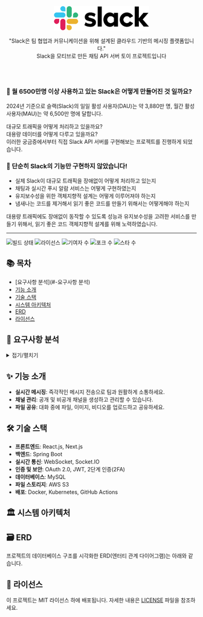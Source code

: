 <p>
  <div align="center">
    <img src="images/slack.png" width="50%"  alt="slack"/>
  </div>
</p>

<p align="center">
"Slack은 팀 협업과 커뮤니케이션을 위해 설계된 클라우드 기반의 메시징 플랫폼입니다."
<br>
Slack을 모티브로 만든 채팅 API 서버 토이 프로젝트입니다
</p>

<br>
<br>

### 💬 월 6500만명 이상 사용하고 있는 Slack은 어떻게 만들어진 것 일까요?

2024년 기준으로 슬랙(Slack)의 일일 활성 사용자(DAU)는 약 3,880만 명, 월간 활성 사용자(MAU)는 약 6,500만 명에 달합니다.

대규모 트래픽을 어떻게 처리하고 있을까요?  
대용량 데이터를 어떻게 다루고 있을까요?  
이러한 궁금증에서부터 직접 Slack API 서버를 구현해보는 프로젝트를 진행하게 되었습니다.

### 💬 단순히 Slack의 기능만 구현하지 않았습니다!

* 실제 Slack이 대규모 트래픽을 장애없이 어떻게 처리하고 있는지
* 채팅과 실시간 푸시 알람 서비스는 어떻게 구현하였는지
* 유지보수성을 위한 객체지향적 설계는 어떻게 이루어져야 하는지
* 냄새나는 코드를 제거해서 읽기 좋은 코드를 만들기 위해서는 어떻게해야 하는지

대용량 트래픽에도 장애없이 동작할 수 있도록 성능과 유지보수성을 고려한 서비스를 만들기 위해서, 읽기 좋은 코드 객체지향적 설계를 위해 노력하였습니다.

---

![빌드 상태](https://img.shields.io/github/actions/workflow/status/your-repo/build.yml?branch=main)
![라이선스](https://img.shields.io/github/license/your-repo/slack-clone)
![기여자 수](https://img.shields.io/github/contributors/your-repo/slack-clone)
![포크 수](https://img.shields.io/github/forks/your-repo/slack-clone)
![스타 수](https://img.shields.io/github/stars/your-repo/slack)

## 📚 목차

- [요구사항 분석](#-요구사항 분석)
- [기능 소개](#-기능-소개)
- [기술 스택](#-기술-스택)
- [시스템 아키텍처](#-시스템-아키텍처)
- [ERD](#-ERD)
- [라이선스](#-라이선스)

## 📝 요구사항 분석

<details>
<summary>접기/펼치기</summary>
<br>
**사용자 역할 및 권한**

* 일반 사용자
    * 채널 참여 및 생성: 퍼블릭/프라이빗 채널 생성 및 참여
    * 메시지 전송: 텍스트, 파일, 이미지, 비디오, 코드 스니펫 전송
    * 알림 설정: 멘션, 키워드 알림 설정 가능
    * 파일 관리: 채팅 내 파일 업로드 및 관리, 클라우드 통합
    * 프로필 관리: 프로필 사진, 상태 메시지, 사용 언어 설정
    * 메시지 검색 및 북마크: 과거 메시지 검색 및 중요 메시지 북마크

* 관리자
    * 사용자 관리: 사용자 계정 생성, 수정, 삭제
    * 채널 관리: 채널 생성, 수정, 삭제 및 접근 권한 부여
    * 권한 관리: 관리자 권한 부여 및 회수
    * 감사 로그: 활동 내역 모니터링 및 로그 조회
    * 통계 및 보고서: 사용자 활동, 채널 활성도 통계 보고서 생성

* 게스트 사용자
    * 채널 참여: 초대받은 채널 참여
    * 메시지 전송 제한: 특정 채널에서만 메시지 전송 가능
    * 읽기 전용 채널: 읽기 전용 채널 접근 가능

---

**기능 요구사항**

* 채널 관리
    * 채널 유형: 퍼블릭/프라이빗 채널/읽기 전용 채널
    * 채널 검색: 이름, 설명, 최근 활동 기준 검색
    * 채널 내 스레드: 특정 메시지에 대한 스레드 생성
    * 채널 고정 메시지: 중요한 메시지를 상단에 고정
    * 채널 주제 및 설명 설정: 주제와 설명 추가

* 메세징 기능
    * 실시간 메시징: WebSocket을 이용한 실시간 메시지 송수신
    * 이모티콘 및 반응: 이모티콘으로 메시지 반응 추가
    * 멘션 기능: @username으로 특정 사용자 멘션
    * 코드 스니펫 공유: 코드 하이라이트 기능 지원
    * 파일 및 미디어 공유: 파일, 이미지, 비디오 업로드 및 공유(제한 100MB)
    * 메시지 편집 및 삭제: 메시지 편집 및 삭제 가능

---

**비기능 요구사항**

* 성능
    * 실시간 통신: 낮은 지연 시간으로 실시간 메시지 송수신 가능
    * 확장성: 사용자 및 채널 수 증가에도 성능 유지
    * 데이터베이스 성능: 대량 데이터 처리 및 검색 최적화

* 백업
    * mysqldump 혹은 Percona XtraBackup 사용 (비용 발생이 크지 않다면 RDS SnapShot으로 대체 가능)

* 모니터링
    * 분산 애플리케이션 환경에서 로그를 수집할 수 있는 환경 구성(ELK Stack, OpenSearch 등)
    * Prometheus, Grafana를 사용해 시스템의 상태를 모니터링하고 알람을 설정하며 데이터를 시각화

* 가용성 및 안정성
    * 99.9% 가용성 보장: 무중단 배포, 로드 밸런싱, 자동 복구
    * 백업 및 복구: 정기적인 백업 및 복구 절차 마련
    * 서버 장애 대응: 자동 복구 설계

</details>

## ✨ 기능 소개

- **실시간 메시징**: 즉각적인 메시지 전송으로 팀과 원활하게 소통하세요.
- **채널 관리**: 공개 및 비공개 채널을 생성하고 관리할 수 있습니다.
- **파일 공유**: 대화 중에 파일, 이미지, 비디오를 업로드하고 공유하세요.

## 🛠 기술 스택

- **프론트엔드**: React.js, Next.js
- **백엔드**: Spring Boot
- **실시간 통신**: WebSocket, Socket.IO
- **인증 및 보안**: OAuth 2.0, JWT, 2단계 인증(2FA)
- **데이터베이스**: MySQL
- **파일 스토리지**: AWS S3
- **배포**: Docker, Kubernetes, GitHub Actions

## 🏛 시스템 아키텍처

## 🗃 ERD

프로젝트의 데이터베이스 구조를 시각화한 ERD(엔터티 관계 다이어그램)는 아래와 같습니다.

## 📜 라이선스

이 프로젝트는 MIT 라이선스 하에 배포됩니다. 자세한 내용은 [LICENSE](LICENSE) 파일을 참조하세요.